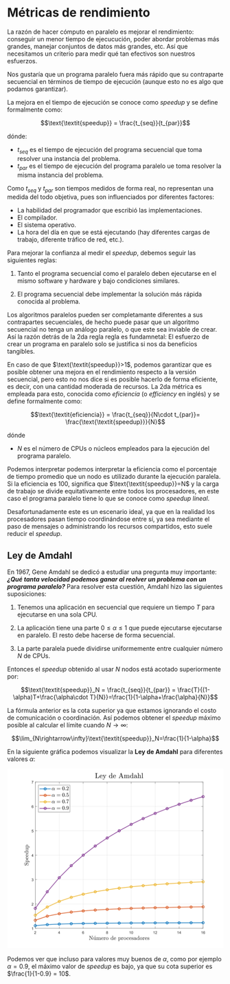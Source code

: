 # Métricas de rendimiento

La razón de hacer cómputo en paralelo es mejorar el rendimiento: conseguir un menor tiempo de ejecucución, poder abordar problemas más grandes, manejar conjuntos de datos más grandes, etc. Así que necesitamos un criterio para medir qué tan efectivos son nuestros esfuerzos.

Nos gustaría que un programa paralelo fuera más rápido que su contraparte secuencial en términos de tiempo de ejecución (aunque esto no es algo que podamos garantizar).

La mejora en el tiempo de ejecución se conoce como *speedup* y se define formalmente como:

$$\text{\textit{speedup}} = \frac{t_{seq}}{t_{par}}$$

dónde:

- $t_{seq}$ es el tiempo de ejecución del programa secuencial que toma resolver una instancia del problema.
- $t_{par}$ es el tiempo de ejecución del programa paralelo ue toma resolver la misma instancia del problema.

Como $t_{seq}$ y $t_{par}$ son tiempos medidos de forma real, no representan una medida del todo objetiva, pues son influenciados por diferentes factores:

- La habilidad del programador que escribió las implementaciones.
- El compilador.
- El sistema operativo.
- La hora del día en que se está ejecutando (hay diferentes cargas de trabajo, diferente tráfico de red, etc.).

Para mejorar la confianza al medir el *speedup*, debemos seguir las siguientes reglas:

1. Tanto el programa secuencial como el paralelo deben ejecutarse en el mismo software y hardware y bajo condiciones similares.

2. El programa secuencial debe implementar la solución más rápida conocida al problema.

Los algoritmos paralelos pueden ser completamante diferentes a sus contrapartes secuenciales, de hecho puede pasar que un algoritmo secuencial no tenga un análogo paralelo, o que este sea inviable de crear. Así la razón detrás de la 2da regla regla es fundamnetal: El esfuerzo de crear un programa en paralelo solo se justifica si nos da beneficios tangibles.

En caso de que $\text{\textit{speedup}}>1$, podemos garantizar que es posible obtener una mejora en el rendimiento respecto a la versión secuencial, pero esto no nos dice si es posible hacerlo de forma eficiente, es decir, con una cantidad moderada de recursos. La 2da métrica es empleada para esto, conocida como *eficiencia* (o *efficiency* en inglés) y se define formalmente como:

$$\text{\textit{eficiencia}} = \frac{t_{seq}}{N\cdot t_{par}}= \frac{\text{\textit{speedup}}}{N}$$

dónde

- $N$ es el número de CPUs o núcleos empleados para la ejecución del programa paralelo.

Podemos interpretar podemos interpretar la eficiencia como el porcentaje de tiempo promedio que un nodo es utilizado durante la ejecución paralela. Si la eficiencia es $100%$, significa que $\text{\textit{speedup}}=N$ y la carga de trabajo se divide equitativamente entre todos los procesadores, en este caso el programa paralelo tiene lo que se conoce como *speedup lineal*.

Desafortunadamente este es un escenario ideal, ya que en la realidad los procesadores pasan tiempo coordinándose entre sí, ya sea mediante el paso de mensajes o administrando los recursos compartidos, esto suele reducir el *speedup*.

## Ley de Amdahl

En 1967, Gene Amdahl se dedicó a estudiar una pregunta muy importante: ***¿Qué tanta velocidad podemos ganar al reolver un problema con un programa paralelo?*** Para resolver esta cuestión, Amdahl hizo las siguientes suposiciones:

1. Tenemos una aplicación en secuencial que requiere un tiempo $T$ para ejecutarse en una sola CPU.

2. La aplicación tiene una parte $0\leq\alpha\leq 1$ que puede ejecutarse ejecutarse en paralelo. El resto debe hacerse de forma secuencial.

3. La parte paralela puede dividirse uniformemente entre cualquier número $N$ de CPUs.

Entonces el *speedup* obtenido al usar *N* nodos está acotado superiormente por:

$$\text{\textit{speedup}}_N = \frac{t_{seq}}{t_{par}} = \frac{T}{(1-\alpha)T+\frac{\alpha\cdot T}{N}}=\frac{1}{1-\alpha+\frac{\alpha}{N}}$$

La fórmula anterior es la cota superior ya que estamos ignorando el costo de comunicación o coordinación. Así podemos obtener el *speedup* máximo posible al calcular el límite cuando $N\rightarrow\infty$:

$$\lim_{N\rightarrow\infty}\text{\textit{speedup}}_N=\frac{1}{1-\alpha}$$

En la siguiente gráfica podemos visualizar la **Ley de Amdahl** para diferentes valores $\alpha$:

![](./images/amdahl.svg)

Podemos ver que incluso para valores muy buenos de $\alpha$, como por ejemplo $\alpha=0.9$, el máximo  valor de *speedup* es bajo, ya que su cota superior es $\frac{1}{1-0.9} = 10$.
